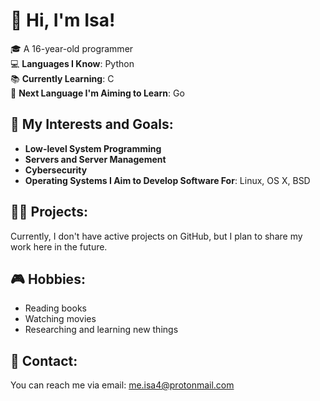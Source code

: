 # 👋 Hi, I'm Isa!

🎓 A 16-year-old programmer  
💻 **Languages I Know**: Python  
📚 **Currently Learning**: C  
🚀 **Next Language I'm Aiming to Learn**: Go

## 🔧 My Interests and Goals:
- **Low-level System Programming**  
- **Servers and Server Management**  
- **Cybersecurity**  
- **Operating Systems I Aim to Develop Software For**: Linux, OS X, BSD

## 🧑‍💻 Projects:
Currently, I don't have active projects on GitHub, but I plan to share my work here in the future.

## 🎮 Hobbies:
- Reading books  
- Watching movies  
- Researching and learning new things

## 📧 Contact:
You can reach me via email: [me.isa4@protonmail.com](mailto:me.isa4@protonmail.com)
